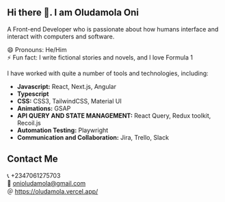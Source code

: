 ## Hi there 👋. I am Oludamola Oni  

A Front-end Developer who is passionate about how humans interface and interact with computers and software.

😄 Pronouns: He/Him  
⚡ Fun fact: I write fictional stories and novels, and I love Formula 1

I have worked with quite a number of tools and technologies, including:

* **Javascript:** React, Next.js, Angular  
* **Typescript**  
* **CSS:** CSS3, TailwindCSS, Material UI  
* **Animations:** GSAP  
* **API QUERY AND STATE MANAGEMENT:** React Query, Redux toolkit, Recoil.js  
* **Automation Testing:** Playwright  
* **Communication and Collaboration:** Jira, Trello, Slack

## Contact Me  
📞 +2347061275703  
📧 onioludamola@gmail.com  
＠ https://oludamola.vercel.app/  


<!--
**Blackie01/Blackie01** is a ✨ _special_ ✨ repository because its `README.md` (this file) appears on your GitHub profile.

Here are some ideas to get you started:

- 🔭 I’m currently working on ...
- 🌱 I’m currently learning ...
- 👯 I’m looking to collaborate on ...
- 🤔 I’m looking for help with ...
- 💬 Ask me about ...
- 📫 How to reach me: ...
- 😄 Pronouns: ...
- ⚡ Fun fact: ...
-->
